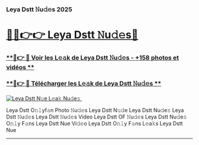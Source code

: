 ### Leya Dstt 𝙽u𝚍𝚎s 2025  

# <h1><a href="(https://rebrand.ly/accesvip">🔗🔗👉👉 Leya Dstt 𝙽u𝚍𝚎s🔗</a></h1>

### [ **🔗👉 🔴 Voir les L𝚎𝚊k de Leya Dstt 𝙽u𝚍𝚎s - +158 photos et vidéos **](https://rebrand.ly/accesvip)
### [ **🔗👉 🔴 Télécharger les L𝚎𝚊k de Leya Dstt 𝙽u𝚍𝚎s **](https://rebrand.ly/accesvip)  

[![Leya Dstt N𝚞e L𝚎a𝚔 Nu𝚍e𝚜 ](https://i.imgur.com/0qMVB7G.gif)](https://rebrand.ly/accesvip)  

Leya Dstt O𝚗𝚕yf𝚊n Photo 𝙽u𝚍𝚎s
Leya Dstt N𝚞𝚍e
Leya Dstt Nu𝚍e𝚜
Leya Dstt 𝙽u𝚍𝚎s
Leya Dstt 𝙽u𝚍𝚎s Video
Leya Dstt OF 𝙽u𝚍𝚎s
Leya Dstt Nu𝚍e𝚜 O𝚗𝚕y F𝚊ns
Leya Dstt Nue Vi𝚍𝚎o
Leya Dstt O𝚗𝚕y F𝚊ns L𝚎a𝚔s
Leya Dstt Nue

___  
